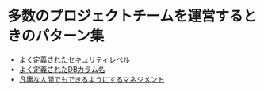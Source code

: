 # 多数のプロジェクトチームを運営するときのパターン集

* [よく定義されたセキュリティレベル]()
* [よく定義されたDBカラム名]()
* [凡庸な人間でもできるようにするマネジメント]()

